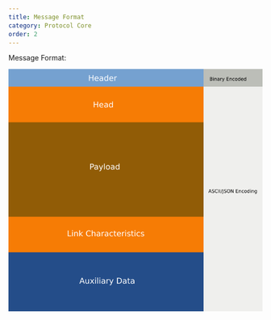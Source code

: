 ```yaml
---
title: Message Format
category: Protocol Core
order: 2
---
```


Message Format:

![Logo](images/protocol-message-format-overview.png "Message Format")
